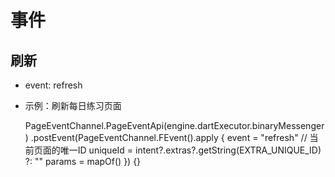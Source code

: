 


# 事件


## 刷新

* event: refresh
* 示例：刷新每日练习页面
  
    PageEventChannel.PageEventApi(engine.dartExecutor.binaryMessenger)
                .postEvent(PageEventChannel.FEvent().apply {
                    event = "refresh"
                    // 当前页面的唯一ID
                    uniqueId = intent?.extras?.getString(EXTRA_UNIQUE_ID) ?: ""
                    params = mapOf()
                }) {}
  
    